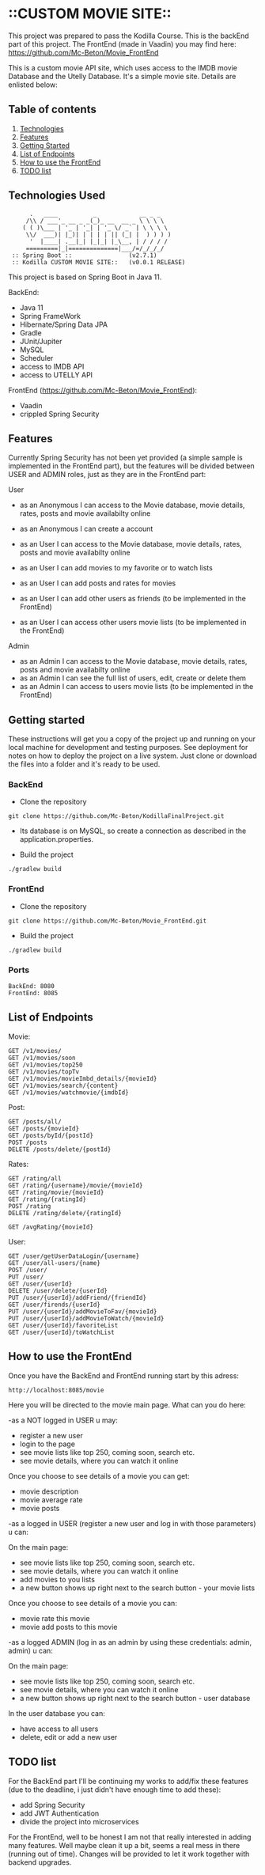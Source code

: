 # ::CUSTOM MOVIE SITE::

This project was prepared to pass the Kodilla Course. This is the backEnd part of this project. The FrontEnd (made in Vaadin) you may find here: https://github.com/Mc-Beton/Movie_FrontEnd

This is a custom movie API site, which uses access to the IMDB movie Database and the Utelly Database. It's a simple movie site. Details are enlisted below:

## Table of contents

1. [Technologies](#technologies-used)
2. [Features](#features)
3. [Getting Started](#getting-started)
4. [List of Endpoints](#list-of-endpoints)
5. [How to use the FrontEnd](#how-to-use-the-frontend)
6. [TODO list](#todo-list)


## Technologies Used
```
      .   ____          _            __ _ _
     /\\ / ___'_ __ _ _(_)_ __  __ _ \ \ \ \
    ( ( )\___ | '_ | '_| | '_ \/ _` | \ \ \ \
     \\/  ___)| |_)| | | | | || (_| |  ) ) ) )
      '  |____| .__|_| |_|_| |_\__, | / / / /
     =========|_|==============|___/=/_/_/_/
 :: Spring Boot ::                (v2.7.1)
 :: Kodilla CUSTOM MOVIE SITE::   (v0.0.1 RELEASE)
```
This project is based on Spring Boot in Java 11.

BackEnd:

* Java 11
* Spring FrameWork
* Hibernate/Spring Data JPA
* Gradle
* JUnit/Jupiter
* MySQL 
* Scheduler
* access to IMDB API
* access to UTELLY API

FrontEnd (https://github.com/Mc-Beton/Movie_FrontEnd):

* Vaadin
* crippled Spring Security

## Features

Currently Spring Security has not been yet provided (a simple sample is implemented in the FrontEnd part), but the features will be divided between USER and ADMIN roles, just as they are in the FrontEnd part:

User
- as an Anonymous I can access to the Movie database, movie details, rates, posts and movie availabilty online
- as an Anonymous I can create a account

- as an User I can access to the Movie database, movie details, rates, posts and movie availabilty online
- as an User I can add movies to my favorite or to watch lists
- as an User I can add posts and rates for movies
- as an User I can add other users as friends (to be implemented in the FrontEnd)
- as an User I can access other users movie lists (to be implemented in the FrontEnd)

Admin
- as an Admin I can access to the Movie database, movie details, rates, posts and movie availabilty online
- as an Admin I can see the full list of users, edit, create or delete them
- as an Admin I can access to users movie lists (to be implemented in the FrontEnd)


## Getting started
These instructions will get you a copy of the project up and running on your local machine for development and testing purposes. 
See deployment for notes on how to deploy the project on a live system. Just clone or download the files into a folder and it's ready to be used.

### BackEnd

- Clone the repository
```
git clone https://github.com/Mc-Beton/KodillaFinalProject.git
```
- Its database is on MySQL, so create a connection as described in the application.properties.

- Build the project
```
./gradlew build
```

### FrontEnd

- Clone the repository
```
git clone https://github.com/Mc-Beton/Movie_FrontEnd.git
```

- Build the project
```
./gradlew build
```

### Ports
```
BackEnd: 8080
FrontEnd: 8085
```

## List of Endpoints

Movie:
```
GET /v1/movies/
GET /v1/movies/soon
GET /v1/movies/top250
GET /v1/movies/topTv
GET /v1/movies/movieImbd_details/{movieId}
GET /v1/movies/search/{content}
GET /v1/movies/watchmovie/{imdbId}
```

Post:
```
GET /posts/all/
GET /posts/{movieId}
GET /posts/byId/{postId}
POST /posts
DELETE /posts/delete/{postId}
```

Rates:
```
GET /rating/all
GET /rating/{username}/movie/{movieId}
GET /rating/movie/{movieId}
GET /rating/{ratingId}
POST /rating
DELETE /rating/delete/{ratingId}

GET /avgRating/{movieId}
```

User:
```
GET /user/getUserDataLogin/{username}
GET /user/all-users/{name}
POST /user/
PUT /user/
GET /user/{userId}
DELETE /user/delete/{userId}
PUT /user/{userId}/addFriend/{friendId}
GET /user/firends/{userId}
PUT /user/{userId}/addMovieToFav/{movieId}
PUT /user/{userId}/addMovieToWatch/{movieId}
GET /user/{userId}/favoriteList
GET /user/{userId}/toWatchList
```

## How to use the FrontEnd

Once you have the BackEnd and FrontEnd running start by this adress:
```
http://localhost:8085/movie
```
Here you will be directed to the movie main page. What can you do here:

-as a NOT logged in USER u may:
* register a new user
* login to the page
* see movie lists like top 250, coming soon, search etc.
* see movie details, where you can watch it online

Once you choose to see details of a movie you can get:
* movie description
* movie average rate
* movie posts

-as a logged in USER (register a new user and log in with those parameters) u can:

On the main page:
* see movie lists like top 250, coming soon, search etc.
* see movie details, where you can watch it online
* add movies to you lists
* a new button shows up right next to the search button - your movie lists

Once you choose to see details of a movie you can:
* movie rate this movie
* movie add posts to this movie

-as a logged ADMIN (log in as an admin by using these credentials: admin, admin) u can:

On the main page:
* see movie lists like top 250, coming soon, search etc.
* see movie details, where you can watch it online
* a new button shows up right next to the search button - user database

In the user database you can:
* have access to all users
* delete, edit or add a new user

## TODO list

For the BackEnd part I'll be continuing my works to add/fix these features (due to the deadline, i just didn't have enough time to add these):
* add Spring Security
* add JWT Authentication
* divide the project into microservices

For the FrontEnd, well to be honest I am not that really interested in adding many features. Well maybe clean it up a bit, seems a real mess in there (running out of time). Changes will be provided to let it work together with backend upgrades.


